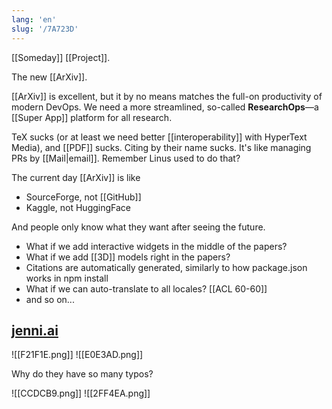 ```yaml
---
lang: 'en'
slug: '/7A723D'
---
```


[[Someday]] [[Project]].

The new [[ArXiv]].

[[ArXiv]] is excellent, but it by no means matches the full-on productivity of modern DevOps. We need a more streamlined, so-called **ResearchOps**—a [[Super App]] platform for all research.

TeX sucks (or at least we need better [[interoperability]] with HyperText Media), and [[PDF]] sucks. Citing by their name sucks. It's like managing PRs by [[Mail|email]]. Remember Linus used to do that?

The current day [[ArXiv]] is like

- SourceForge, not [[GitHub]]
- Kaggle, not HuggingFace

And people only know what they want after seeing the future.

- What if we add interactive widgets in the middle of the papers?
- What if we add [[3D]] models right in the papers?
- Citations are automatically generated, similarly to how package.json works in npm install
- What if we can auto-translate to all locales? [[ACL 60-60]]
- and so on...

## [jenni.ai](https://jenni.ai/)

![[F21F1E.png]]
![[E0E3AD.png]]

Why do they have so many typos?

![[CCDCB9.png]]
![[2FF4EA.png]]
